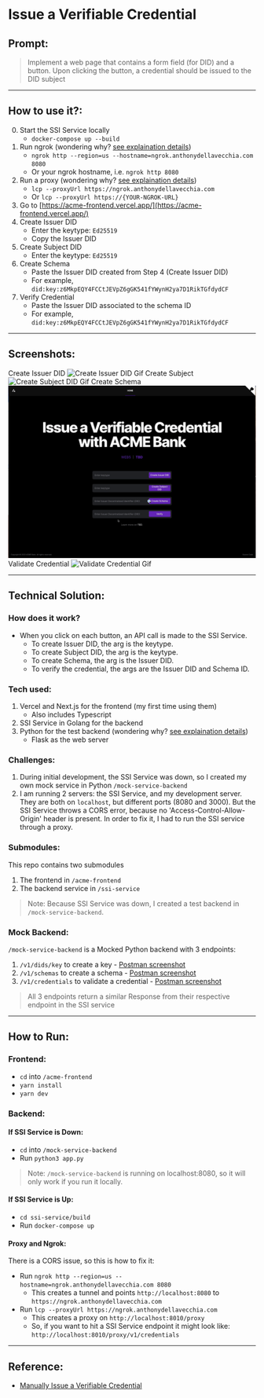 # Issue a Verifiable Credential

## Prompt:
> Implement a web page that contains a form field (for DID) and a button. Upon clicking the button, a credential should be issued to the DID subject

---

## How to use it?:
0. Start the SSI Service locally
    - `docker-compose up --build`
1. Run ngrok (wondering why? [see explaination details](#if-ssi-service-is-up))
    - `ngrok http --region=us --hostname=ngrok.anthonydellavecchia.com 8080`
    - Or your ngrok hostname, i.e. `ngrok http 8080`
2. Run a proxy (wondering why? [see explaination details](#if-ssi-service-is-up))
    - `lcp --proxyUrl https://ngrok.anthonydellavecchia.com`
    - Or `lcp --proxyUrl https://{YOUR-NGROK-URL}`
3. Go to [https://acme-frontend.vercel.app/](https://acme-frontend.vercel.app/)
4. Create Issuer DID
    - Enter the keytype: `Ed25519`
    - Copy the Issuer DID
5. Create Subject DID
    - Enter the keytype: `Ed25519`
6. Create Schema
    - Paste the Issuer DID created from Step 4 (Create Issuer DID)
    - For example, `did:key:z6MkpEQY4FCCtJEVpZ6gGK541fYWynH2ya7D1RikTGfdydCF`
7. Verify Credential
    - Paste the Issuer DID associated to the schema ID
    - For example, `did:key:z6MkpEQY4FCCtJEVpZ6gGK541fYWynH2ya7D1RikTGfdydCF`

---

## Screenshots:
Create Issuer DID
![Create Issuer DID Gif](/assets/create-issuer.gif)
Create Subject
![Create Subject DID Gif](/assets/create-subject.gif)
Create Schema
![Create Schema ID Gif](/assets/create-schema.gif)
Validate Credential
![Validate Credential Gif](/assets/validate-credential.gif)

---

## Technical Solution:

### How does it work?
- When you click on each button, an API call is made to the SSI Service.
    - To create Issuer DID, the arg is the keytype.
    - To create Subject DID, the arg is the keytype.
    - To create Schema, the arg is the Issuer DID.
    - To verify the credential, the args are the Issuer DID and Schema ID.

### Tech used:
1. Vercel and Next.js for the frontend (my first time using them)
    - Also includes Typescript
2. SSI Service in Golang for the backend
3. Python for the test backend (wondering why? [see explaination details](#mock-backend))
    - Flask as the web server

### Challenges:
1. During initial development, the SSI Service was down, so I created my own mock service in Python `/mock-service-backend`
2. I am running 2 servers: the SSI Service, and my development server. They are both on `localhost`, but different ports (8080 and 3000). But the SSI Service throws a CORS error, because no 'Access-Control-Allow-Origin' header is present. In order to fix it, I had to run the SSI service through a proxy.

### Submodules:
This repo contains two submodules
1. The frontend in `/acme-frontend`
2. The backend service in `/ssi-service`

> Note: Because SSI Service was down, I created a test backend in `/mock-service-backend`.

### Mock Backend:
`/mock-service-backend` is a Mocked Python backend with 3 endpoints:
1. `/v1/dids/key` to create a key - [Postman screenshot](/mock-service-backend/assets/create-key.png)
2. `/v1/schemas` to create a schema - [Postman screenshot](/mock-service-backend/assets/create-schema.png)
3. `/v1/credentials` to validate a credential - [Postman screenshot](/mock-service-backend/assets/validate-credentials.png)

> All 3 endpoints return a similar Response from their respective endpoint in the SSI service

---

## How to Run:

### Frontend:
- `cd` into `/acme-frontend`
- `yarn install`
- `yarn dev`

### Backend:

#### If SSI Service is Down:
- `cd` into `/mock-service-backend`
- Run `python3 app.py`

> Note: `/mock-service-backend` is running on localhost:8080, so it will only work if you run it locally.

#### If SSI Service is Up:
- `cd ssi-service/build`
- Run `docker-compose up`

#### Proxy and Ngrok:
There is a CORS issue, so this is how to fix it:

- Run `ngrok http --region=us --hostname=ngrok.anthonydellavecchia.com 8080`
    - This creates a tunnel and points `http://localhost:8080` to `https://ngrok.anthonydellavecchia.com`
- Run `lcp --proxyUrl https://ngrok.anthonydellavecchia.com`
    - This creates a proxy on `http://localhost:8010/proxy`
    - So, if you want to hit a SSI Service endpoint it might look like: `http://localhost:8010/proxy/v1/credentials`

---

## Reference:
- [Manually Issue a Verifiable Credential](https://developer.tbd.website/docs/tutorials/issue-verifiable-credential-manually/)
